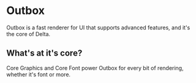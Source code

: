 # Outbox

Outbox is a fast renderer for UI that supports advanced features, and it's the core of Delta.

## What's at it's core?

Core Graphics and Core Font power Outbox for every bit of rendering, whether it's font or more.
